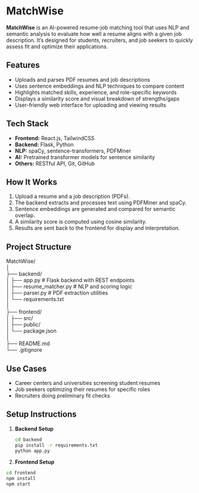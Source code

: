# MatchWise

**MatchWise** is an AI-powered resume-job matching tool that uses NLP and semantic analysis to evaluate how well a resume aligns with a given job description. It’s designed for students, recruiters, and job seekers to quickly assess fit and optimize their applications.

## Features

- Uploads and parses PDF resumes and job descriptions
- Uses sentence embeddings and NLP techniques to compare content
- Highlights matched skills, experience, and role-specific keywords
- Displays a similarity score and visual breakdown of strengths/gaps
- User-friendly web interface for uploading and viewing results

## Tech Stack

- **Frontend:** React.js, TailwindCSS  
- **Backend:** Flask, Python  
- **NLP:** spaCy, sentence-transformers, PDFMiner  
- **AI:** Pretrained transformer models for sentence similarity  
- **Others:** RESTful API, Git, GitHub

## How It Works

1. Upload a resume and a job description (PDFs).
2. The backend extracts and processes text using PDFMiner and spaCy.
3. Sentence embeddings are generated and compared for semantic overlap.
4. A similarity score is computed using cosine similarity.
5. Results are sent back to the frontend for display and interpretation.

## Project Structure

MatchWise/ <br>
│ <br>
├── backend/ <br>
│ ├── app.py # Flask backend with REST endpoints <br>
│ ├── resume_matcher.py # NLP and scoring logic <br>
│ ├── parser.py # PDF extraction utilities <br>
│ └── requirements.txt <br>
│ <br>
├── frontend/ <br>
│ ├── src/ <br>
│ ├── public/ <br>
│ └── package.json <br>
│ <br>
├── README.md <br>
└── .gitignore <br>


## Use Cases

- Career centers and universities screening student resumes
- Job seekers optimizing their resumes for specific roles
- Recruiters doing preliminary fit checks

## Setup Instructions

1. **Backend Setup**
   ```bash
   cd backend
   pip install -r requirements.txt
   python app.py
    ```
2. **Frontend Setup**
```bash
cd frontend
npm install
npm start
```

